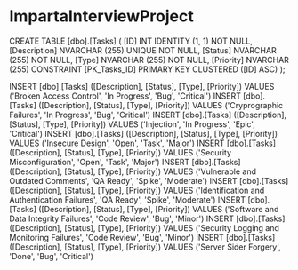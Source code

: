 # ImpartaInterviewProject

CREATE TABLE [dbo].[Tasks] (
    [ID]          INT            IDENTITY (1, 1) NOT NULL,
    [Description] NVARCHAR (255) UNIQUE NOT NULL,
    [Status]      NVARCHAR (255) NOT NULL,
    [Type]        NVARCHAR (255) NOT NULL,
    [Priority]    NVARCHAR (255)
    CONSTRAINT [PK_Tasks_ID] PRIMARY KEY CLUSTERED ([ID] ASC)
);

INSERT [dbo].[Tasks] ([Description], [Status], [Type], [Priority]) VALUES ('Broken Access Control', 'In Progress', 'Bug', 'Critical')
INSERT [dbo].[Tasks] ([Description], [Status], [Type], [Priority]) VALUES ('Cryprographic Failures', 'In Progress', 'Bug', 'Critical')
INSERT [dbo].[Tasks] ([Description], [Status], [Type], [Priority]) VALUES ('Injection', 'In Progress', 'Epic', 'Critical')
INSERT [dbo].[Tasks] ([Description], [Status], [Type], [Priority]) VALUES ('Insecure Design', 'Open', 'Task', 'Major')
INSERT [dbo].[Tasks] ([Description], [Status], [Type], [Priority]) VALUES ('Security Misconfiguration', 'Open', 'Task', 'Major')
INSERT [dbo].[Tasks] ([Description], [Status], [Type], [Priority]) VALUES ('Vulnerable and Outdated Comments', 'QA Ready', 'Spike', 'Moderate')
INSERT [dbo].[Tasks] ([Description], [Status], [Type], [Priority]) VALUES ('Identification and Authentication Failures', 'QA Ready', 'Spike', 'Moderate')
INSERT [dbo].[Tasks] ([Description], [Status], [Type], [Priority]) VALUES ('Software and Data Integrity Failures', 'Code Review', 'Bug', 'Minor')
INSERT [dbo].[Tasks] ([Description], [Status], [Type], [Priority]) VALUES ('Security Logging and Monitoring Failures', 'Code Review', 'Bug', 'Minor')
INSERT [dbo].[Tasks] ([Description], [Status], [Type], [Priority]) VALUES ('Server Sider Forgery', 'Done', 'Bug', 'Critical')